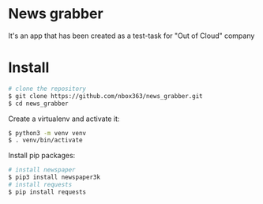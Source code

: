 # News grabber

It's an app that has been created as a test-task for "Out of Cloud" company

# Install 

```bash
# clone the repository
$ git clone https://github.com/nbox363/news_grabber.git
$ cd news_grabber
```

Create a virtualenv and activate it:
```bash
$ python3 -m venv venv
$ . venv/bin/activate
```

Install pip packages:
```bash
# install newspaper
$ pip3 install newspaper3k
# install requests 
$ pip install requests
```

